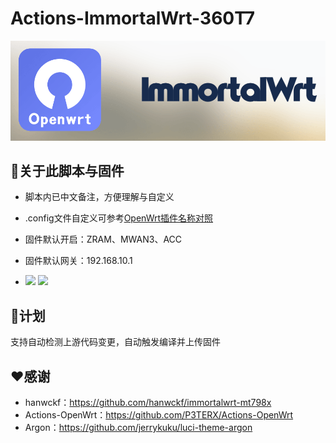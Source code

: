# Actions-ImmortalWrt-360T7

![immortalwrt](logo.png)

## 🤖关于此脚本与固件
- 脚本内已中文备注，方便理解与自定义  

- .config文件自定义可参考[OpenWrt插件名称对照](https://www.right.com.cn/forum/thread-3682029-1-1.html) 

- 固件默认开启：ZRAM、MWAN3、ACC 

- 固件默认网关：192.168.10.1

- [![](https://img.shields.io/badge/编译状态-通过-brightgreen.svg)](https://github.com/IraXu/ImmortalWrt-360T7/actions)   [![](https://img.shields.io/badge/最新固件-下载-green.svg)](https://github.com/IraXu/ImmortalWrt-360T7/releases)

## 📝计划
支持自动检测上游代码变更，自动触发编译并上传固件

## ❤️感谢
- hanwckf：https://github.com/hanwckf/immortalwrt-mt798x  
- Actions-OpenWrt：https://github.com/P3TERX/Actions-OpenWrt  
- Argon：https://github.com/jerrykuku/luci-theme-argon
